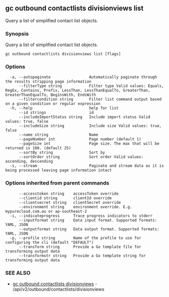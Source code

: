 ## gc outbound contactlists divisionviews list

Query a list of simplified contact list objects.

### Synopsis

Query a list of simplified contact list objects.

```
gc outbound contactlists divisionviews list [flags]
```

### Options

```
  -a, --autopaginate                 Automatically paginate through the results stripping page information
      --filterType string            Filter type Valid values: Equals, RegEx, Contains, Prefix, LessThan, LessThanEqualTo, GreaterThan, GreaterThanEqualTo, BeginsWith, EndsWith
      --filtercondition string       Filter list command output based on a given condition or regular expression
  -h, --help                         help for list
      --id strings                   id
      --includeImportStatus string   Include import status Valid values: true, false
      --includeSize string           Include size Valid values: true, false
      --name string                  Name
      --pageNumber int               Page number (default 1)
      --pageSize int                 Page size. The max that will be returned is 100. (default 25)
      --sortBy string                Sort by
      --sortOrder string             Sort order Valid values: ascending, descending
  -s, --stream                       Paginate and stream data as it is being processed leaving page information intact
```

### Options inherited from parent commands

```
      --accesstoken string    accessToken override
      --clientid string       clientId override
      --clientsecret string   clientSecret override
      --environment string    environment override. E.g. mypurecloud.com.au or ap-southeast-2
  -i, --indicateprogress      Trace progress indicators to stderr
      --inputformat string    Data input format. Supported formats: YAML, JSON
      --outputformat string   Data output format. Supported formats: YAML, JSON
  -p, --profile string        Name of the profile to use for configuring the cli (default "DEFAULT")
      --transform string      Provide a Go template file for transforming output data
      --transformstr string   Provide a Go template string for transforming output data
```

### SEE ALSO

* [gc outbound contactlists divisionviews](gc_outbound_contactlists_divisionviews.html)	 - /api/v2/outbound/contactlists/divisionviews


